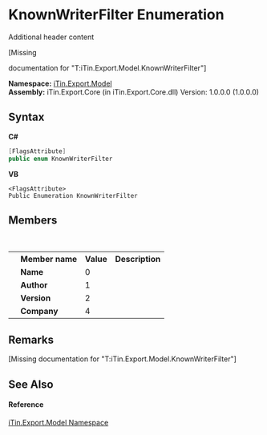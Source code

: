 # KnownWriterFilter Enumeration
Additional header content 

\[Missing <summary> documentation for "T:iTin.Export.Model.KnownWriterFilter"\]

**Namespace:**&nbsp;<a href="ef57ffcc-e95e-b212-5a46-9aa6f5a3511f">iTin.Export.Model</a><br />**Assembly:**&nbsp;iTin.Export.Core (in iTin.Export.Core.dll) Version: 1.0.0.0 (1.0.0.0)

## Syntax

**C#**<br />
``` C#
[FlagsAttribute]
public enum KnownWriterFilter
```

**VB**<br />
``` VB
<FlagsAttribute>
Public Enumeration KnownWriterFilter
```


## Members
&nbsp;<table><tr><th></th><th>Member name</th><th>Value</th><th>Description</th></tr><tr><td /><td target="F:iTin.Export.Model.KnownWriterFilter.Name">**Name**</td><td>0</td><td /></tr><tr><td /><td target="F:iTin.Export.Model.KnownWriterFilter.Author">**Author**</td><td>1</td><td /></tr><tr><td /><td target="F:iTin.Export.Model.KnownWriterFilter.Version">**Version**</td><td>2</td><td /></tr><tr><td /><td target="F:iTin.Export.Model.KnownWriterFilter.Company">**Company**</td><td>4</td><td /></tr></table>

## Remarks
\[Missing <remarks> documentation for "T:iTin.Export.Model.KnownWriterFilter"\]

## See Also


#### Reference
<a href="ef57ffcc-e95e-b212-5a46-9aa6f5a3511f">iTin.Export.Model Namespace</a><br />